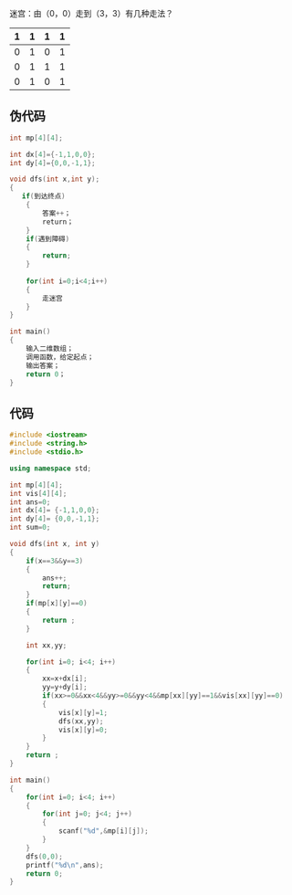 迷宫：由（0，0）走到（3，3）有几种走法？

|  1   |  1   |  1   |  1   |
| :--: | :--: | :--: | :--: |
|  0   |  1   |  0   |  1   |
|  0   |  1   |  1   |  1   |
|  0   |  1   |  0   |  1   |

## 伪代码

```cpp
int mp[4][4];

int dx[4]={-1,1,0,0};
int dy[4]={0,0,-1,1};

void dfs(int x,int y);
{
   if(到达终点)
	{
 		答案++；
		return；
	}
	if(遇到障碍)
	{
		return;
	}
	
	for(int i=0;i<4;i++)
	{
		走迷宫
	}
}

int main()
{
	输入二维数组；
	调用函数，给定起点；
	输出答案；
	return 0；
}
```


## 代码
```cpp
#include <iostream>
#include <string.h>
#include <stdio.h>

using namespace std;

int mp[4][4];
int vis[4][4];
int ans=0;
int dx[4]= {-1,1,0,0};
int dy[4]= {0,0,-1,1};
int sum=0;

void dfs(int x, int y)
{
    if(x==3&&y==3)
    {
        ans++;
        return;
    }
    if(mp[x][y]==0)
    {
        return ;
    }

    int xx,yy;  

	for(int i=0; i<4; i++)
    {
        xx=x+dx[i];
        yy=y+dy[i];
        if(xx>=0&&xx<4&&yy>=0&&yy<4&&mp[xx][yy]==1&&vis[xx][yy]==0)
        {
            vis[x][y]=1;
            dfs(xx,yy);
            vis[x][y]=0;
        }
    }
    return ;
}

int main()
{
    for(int i=0; i<4; i++)
    {
        for(int j=0; j<4; j++)
        {
            scanf("%d",&mp[i][j]);
        }
    }
    dfs(0,0);
    printf("%d\n",ans);
    return 0;
}

```